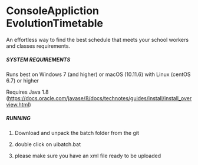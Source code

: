 # ConsoleAppliction EvolutionTimetable


An effortless way to find the best schedule that meets your school workers and classes requirements.



#####   SYSTEM REQUIREMENTS  #####

Runs best on Windows 7 (and higher) or macOS (10.11.6) with Linux (centOS 6.7) or higher

Requires Java 1.8 (https://docs.oracle.com/javase/8/docs/technotes/guides/install/install_overview.html)




##### RUNNING #####

1. Download and unpack the batch folder from the git

2. double click on uibatch.bat

3. please make sure you have an xml file ready to be uploaded
